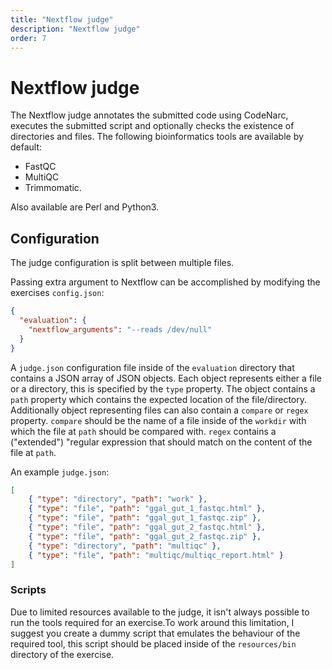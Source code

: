 ```yaml
---
title: "Nextflow judge"
description: "Nextflow judge"
order: 7
---
```

# Nextflow judge

The Nextflow judge annotates the submitted code using CodeNarc, executes the submitted script and optionally checks the existence of directories and files.
The following bioinformatics tools are available by default:
* FastQC
* MultiQC
* Trimmomatic.

Also available are Perl and Python3.

## Configuration

The judge configuration is split between multiple files.

Passing extra argument to Nextflow can be accomplished by modifying the exercises `config.json`:
```json
{
  "evaluation": {
    "nextflow_arguments": "--reads /dev/null"
  }
}
```

A `judge.json` configuration file inside of the `evaluation` directory that contains a JSON array of JSON objects.
Each object represents either a file or a directory, this is specified by the `type` property.
The object contains a `path` property which contains the expected location of the file/directory.
Additionally object representing files can also contain a `compare` or `regex` property.
`compare` should be the name of a file inside of the `workdir` with which the file at `path` should be compared with.
`regex` contains a ("extended") "regular expression that should match on the content of the file at `path`.

An example `judge.json`:
```json
[
    { "type": "directory", "path": "work" },
    { "type": "file", "path": "ggal_gut_1_fastqc.html" },
    { "type": "file", "path": "ggal_gut_1_fastqc.zip" },
    { "type": "file", "path": "ggal_gut_2_fastqc.html" },
    { "type": "file", "path": "ggal_gut_2_fastqc.zip" },
    { "type": "directory", "path": "multiqc" },
    { "type": "file", "path": "multiqc/multiqc_report.html" }
]
```

### Scripts
Due to limited resources available to the judge, it isn't always possible to run the tools required for an exercise.To work around this limitation, I suggest you create a dummy script that emulates the behaviour of the required tool, this script should be placed inside of the `resources/bin` directory of the exercise.
